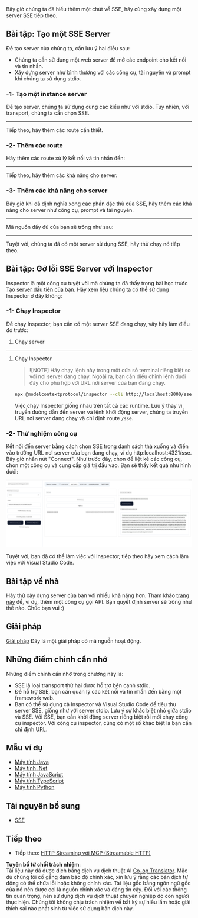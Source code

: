 <!--
CO_OP_TRANSLATOR_METADATA:
{
  "original_hash": "d90ca3d326c48fab2ac0ebd3a9876f59",
  "translation_date": "2025-07-04T18:06:33+00:00",
  "source_file": "03-GettingStarted/05-sse-server/README.md",
  "language_code": "vi"
}
-->
Bây giờ chúng ta đã hiểu thêm một chút về SSE, hãy cùng xây dựng một server SSE tiếp theo.

## Bài tập: Tạo một SSE Server

Để tạo server của chúng ta, cần lưu ý hai điều sau:

- Chúng ta cần sử dụng một web server để mở các endpoint cho kết nối và tin nhắn.
- Xây dựng server như bình thường với các công cụ, tài nguyên và prompt khi chúng ta sử dụng stdio.

### -1- Tạo một instance server

Để tạo server, chúng ta sử dụng cùng các kiểu như với stdio. Tuy nhiên, với transport, chúng ta cần chọn SSE.

---

Tiếp theo, hãy thêm các route cần thiết.

### -2- Thêm các route

Hãy thêm các route xử lý kết nối và tin nhắn đến:

---

Tiếp theo, hãy thêm các khả năng cho server.

### -3- Thêm các khả năng cho server

Bây giờ khi đã định nghĩa xong các phần đặc thù của SSE, hãy thêm các khả năng cho server như công cụ, prompt và tài nguyên.

---

Mã nguồn đầy đủ của bạn sẽ trông như sau:

---

Tuyệt vời, chúng ta đã có một server sử dụng SSE, hãy thử chạy nó tiếp theo.

## Bài tập: Gỡ lỗi SSE Server với Inspector

Inspector là một công cụ tuyệt vời mà chúng ta đã thấy trong bài học trước [Tạo server đầu tiên của bạn](/03-GettingStarted/01-first-server/README.md). Hãy xem liệu chúng ta có thể sử dụng Inspector ở đây không:

### -1- Chạy Inspector

Để chạy Inspector, bạn cần có một server SSE đang chạy, vậy hãy làm điều đó trước:

1. Chạy server

---

1. Chạy Inspector

    > ![NOTE]
    > Hãy chạy lệnh này trong một cửa sổ terminal riêng biệt so với nơi server đang chạy. Ngoài ra, bạn cần điều chỉnh lệnh dưới đây cho phù hợp với URL nơi server của bạn đang chạy.

    ```sh
    npx @modelcontextprotocol/inspector --cli http://localhost:8000/sse --method tools/list
    ```

    Việc chạy Inspector giống nhau trên tất cả các runtime. Lưu ý thay vì truyền đường dẫn đến server và lệnh khởi động server, chúng ta truyền URL nơi server đang chạy và chỉ định route `/sse`.

### -2- Thử nghiệm công cụ

Kết nối đến server bằng cách chọn SSE trong danh sách thả xuống và điền vào trường URL nơi server của bạn đang chạy, ví dụ http:localhost:4321/sse. Bây giờ nhấn nút "Connect". Như trước đây, chọn để liệt kê các công cụ, chọn một công cụ và cung cấp giá trị đầu vào. Bạn sẽ thấy kết quả như hình dưới:

![SSE Server running in inspector](../../../../translated_images/sse-inspector.d86628cc597b8fae807a31d3d6837842f5f9ee1bcc6101013fa0c709c96029ad.vi.png)

Tuyệt vời, bạn đã có thể làm việc với Inspector, tiếp theo hãy xem cách làm việc với Visual Studio Code.

## Bài tập về nhà

Hãy thử xây dựng server của bạn với nhiều khả năng hơn. Tham khảo [trang này](https://api.chucknorris.io/) để, ví dụ, thêm một công cụ gọi API. Bạn quyết định server sẽ trông như thế nào. Chúc bạn vui :)

## Giải pháp

[Giải pháp](./solution/README.md) Đây là một giải pháp có mã nguồn hoạt động.

## Những điểm chính cần nhớ

Những điểm chính cần nhớ trong chương này là:

- SSE là loại transport thứ hai được hỗ trợ bên cạnh stdio.
- Để hỗ trợ SSE, bạn cần quản lý các kết nối và tin nhắn đến bằng một framework web.
- Bạn có thể sử dụng cả Inspector và Visual Studio Code để tiêu thụ server SSE, giống như với server stdio. Lưu ý sự khác biệt nhỏ giữa stdio và SSE. Với SSE, bạn cần khởi động server riêng biệt rồi mới chạy công cụ inspector. Với công cụ inspector, cũng có một số khác biệt là bạn cần chỉ định URL.

## Mẫu ví dụ

- [Máy tính Java](../samples/java/calculator/README.md)
- [Máy tính .Net](../../../../03-GettingStarted/samples/csharp)
- [Máy tính JavaScript](../samples/javascript/README.md)
- [Máy tính TypeScript](../samples/typescript/README.md)
- [Máy tính Python](../../../../03-GettingStarted/samples/python)

## Tài nguyên bổ sung

- [SSE](https://developer.mozilla.org/en-US/docs/Web/API/Server-sent_events)

## Tiếp theo

- Tiếp theo: [HTTP Streaming với MCP (Streamable HTTP)](../06-http-streaming/README.md)

**Tuyên bố từ chối trách nhiệm**:  
Tài liệu này đã được dịch bằng dịch vụ dịch thuật AI [Co-op Translator](https://github.com/Azure/co-op-translator). Mặc dù chúng tôi cố gắng đảm bảo độ chính xác, xin lưu ý rằng các bản dịch tự động có thể chứa lỗi hoặc không chính xác. Tài liệu gốc bằng ngôn ngữ gốc của nó nên được coi là nguồn chính xác và đáng tin cậy. Đối với các thông tin quan trọng, nên sử dụng dịch vụ dịch thuật chuyên nghiệp do con người thực hiện. Chúng tôi không chịu trách nhiệm về bất kỳ sự hiểu lầm hoặc giải thích sai nào phát sinh từ việc sử dụng bản dịch này.